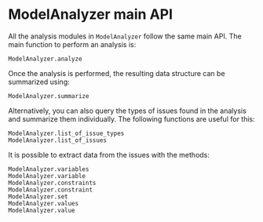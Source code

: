 
# ModelAnalyzer main API

All the analysis modules in `ModelAnalyzer` follow the same main API.
The main function to perform an analysis is:

```@docs
ModelAnalyzer.analyze
```

Once the analysis is performed, the resulting data structure can be summarized
using:

```@docs
ModelAnalyzer.summarize
```

Alternatively, you can also query the types of issues found in the analysis
and summarize them individually. The following functions are useful for this:

```@docs
ModelAnalyzer.list_of_issue_types
ModelAnalyzer.list_of_issues
```

It is possible to extract data from the issues with the methods:

```@docs
ModelAnalyzer.variables
ModelAnalyzer.variable
ModelAnalyzer.constraints
ModelAnalyzer.constraint
ModelAnalyzer.set
ModelAnalyzer.values
ModelAnalyzer.value
```
